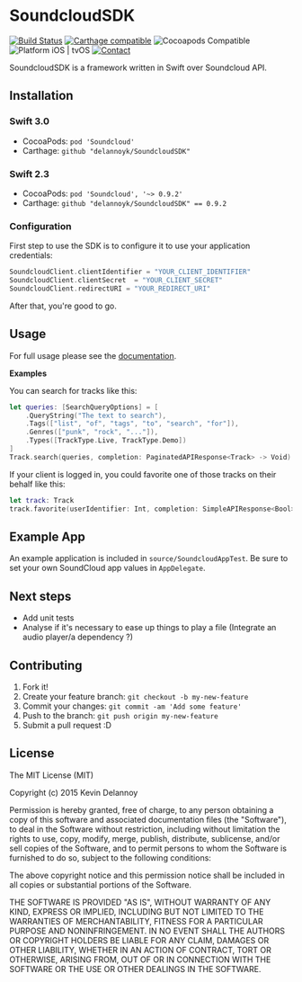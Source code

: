 SoundcloudSDK
=============
[![Build Status](https://travis-ci.org/delannoyk/SoundcloudSDK.svg)](https://travis-ci.org/delannoyk/SoundcloudSDK)
[![Carthage compatible](https://img.shields.io/badge/Carthage-compatible-4BC51D.svg?style=flat)](https://github.com/Carthage/Carthage)
![Cocoapods Compatible](https://img.shields.io/cocoapods/v/Soundcloud.svg)
![Platform iOS | tvOS](https://img.shields.io/badge/platform-iOS%20%7C%20tvOS%20%7C%20OSX-lightgrey.svg)
[![Contact](https://img.shields.io/badge/contact-%40kdelannoy-blue.svg)](https://twitter.com/kdelannoy)

SoundcloudSDK is a framework written in Swift over Soundcloud API.

## Installation

### Swift 3.0
* CocoaPods: `pod 'Soundcloud'`
* Carthage: `github "delannoyk/SoundcloudSDK"`

### Swift 2.3
* CocoaPods: `pod 'Soundcloud', '~> 0.9.2'`
* Carthage: `github "delannoyk/SoundcloudSDK" == 0.9.2`

### Configuration

First step to use the SDK is to configure it to use your application credentials:

```swift
SoundcloudClient.clientIdentifier = "YOUR_CLIENT_IDENTIFIER"
SoundcloudClient.clientSecret  = "YOUR_CLIENT_SECRET"
SoundcloudClient.redirectURI = "YOUR_REDIRECT_URI"
```

After that, you're good to go.

## Usage

For full usage please see the [documentation](docs/).

**Examples**

You can search for tracks like this:
```swift
let queries: [SearchQueryOptions] = [
    .QueryString("The text to search"),
    .Tags(["list", "of", "tags", "to", "search", "for"]),
    .Genres(["punk", "rock", "..."]),
    .Types([TrackType.Live, TrackType.Demo])
]
Track.search(queries, completion: PaginatedAPIResponse<Track> -> Void)
```

If your client is logged in, you could favorite one of those tracks on their behalf like this:

```swift
let track: Track
track.favorite(userIdentifier: Int, completion: SimpleAPIResponse<Bool> -> Void)
```

## Example App

An example application is included in `source/SoundcloudAppTest`. Be sure to set your own SoundCloud app values in `AppDelegate`.

## Next steps

* Add unit tests
* Analyse if it's necessary to ease up things to play a file (Integrate an audio player/a dependency ?)

## Contributing

1. Fork it!
2. Create your feature branch: `git checkout -b my-new-feature`
3. Commit your changes: `git commit -am 'Add some feature'`
4. Push to the branch: `git push origin my-new-feature`
5. Submit a pull request :D

## License

The MIT License (MIT)

Copyright (c) 2015 Kevin Delannoy

Permission is hereby granted, free of charge, to any person obtaining a copy
of this software and associated documentation files (the "Software"), to deal
in the Software without restriction, including without limitation the rights
to use, copy, modify, merge, publish, distribute, sublicense, and/or sell
copies of the Software, and to permit persons to whom the Software is
furnished to do so, subject to the following conditions:

The above copyright notice and this permission notice shall be included in all
copies or substantial portions of the Software.

THE SOFTWARE IS PROVIDED "AS IS", WITHOUT WARRANTY OF ANY KIND, EXPRESS OR
IMPLIED, INCLUDING BUT NOT LIMITED TO THE WARRANTIES OF MERCHANTABILITY,
FITNESS FOR A PARTICULAR PURPOSE AND NONINFRINGEMENT. IN NO EVENT SHALL THE
AUTHORS OR COPYRIGHT HOLDERS BE LIABLE FOR ANY CLAIM, DAMAGES OR OTHER
LIABILITY, WHETHER IN AN ACTION OF CONTRACT, TORT OR OTHERWISE, ARISING FROM,
OUT OF OR IN CONNECTION WITH THE SOFTWARE OR THE USE OR OTHER DEALINGS IN THE
SOFTWARE.
